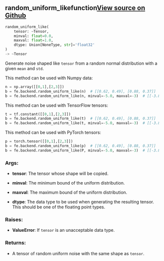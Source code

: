 ## random_uniform_like<span class="tag">function</span><a class="sourcelink" href=https://github.com/fastestimator/fastestimator/blob/r1.2/fastestimator/backend/random_uniform_like.py/#L26-L71>View source on Github</a>
```python
random_uniform_like(
	tensor: ~Tensor,
	minval: float=0.0,
	maxval: float=1.0,
	dtype: Union[NoneType, str]='float32'
)
-> ~Tensor
```
Generate noise shaped like `tensor` from a random normal distribution with a given `mean` and `std`.

This method can be used with Numpy data:
```python
n = np.array([[0,1],[2,3]])
b = fe.backend.random_uniform_like(n)  # [[0.62, 0.49], [0.88, 0.37]]
b = fe.backend.random_uniform_like(n, minval=-5.0, maxval=-3)  # [[-3.8, -4.4], [-4.8, -4.9]]
```

This method can be used with TensorFlow tensors:
```python
t = tf.constant([[0,1],[2,3]])
b = fe.backend.random_uniform_like(t)  # [[0.62, 0.49], [0.88, 0.37]]
b = fe.backend.random_uniform_like(t, minval=-5.0, maxval=-3)  # [[-3.8, -4.4], [-4.8, -4.9]]
```

This method can be used with PyTorch tensors:
```python
p = torch.tensor([[0,1],[2,3]])
b = fe.backend.random_uniform_like(p)  # [[0.62, 0.49], [0.88, 0.37]]
b = fe.backend.random_uniform_like(P, minval=-5.0, maxval=-3)  # [[-3.8, -4.4], [-4.8, -4.9]]
```


<h3>Args:</h3>


* **tensor**: The tensor whose shape will be copied.

* **minval**: The minimum bound of the uniform distribution.

* **maxval**: The maximum bound of the uniform distribution.

* **dtype**: The data type to be used when generating the resulting tensor. This should be one of the floating point types. 

<h3>Raises:</h3>


* **ValueError**: If `tensor` is an unacceptable data type.

<h3>Returns:</h3>

<ul class="return-block"><li>    A tensor of random uniform noise with the same shape as <code>tensor</code>.

</li></ul>


